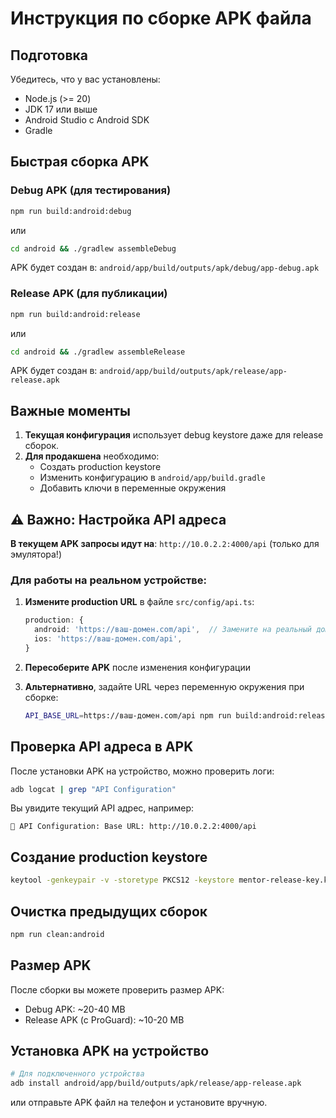 # Инструкция по сборке APK файла

## Подготовка

Убедитесь, что у вас установлены:
- Node.js (>= 20)
- JDK 17 или выше
- Android Studio с Android SDK
- Gradle

## Быстрая сборка APK

### Debug APK (для тестирования)

```bash
npm run build:android:debug
```

или

```bash
cd android && ./gradlew assembleDebug
```

APK будет создан в: `android/app/build/outputs/apk/debug/app-debug.apk`

### Release APK (для публикации)

```bash
npm run build:android:release
```

или

```bash
cd android && ./gradlew assembleRelease
```

APK будет создан в: `android/app/build/outputs/apk/release/app-release.apk`

## Важные моменты

1. **Текущая конфигурация** использует debug keystore даже для release сборок.
2. **Для продакшена** необходимо:
   - Создать production keystore
   - Изменить конфигурацию в `android/app/build.gradle`
   - Добавить ключи в переменные окружения

## ⚠️ Важно: Настройка API адреса

**В текущем APK запросы идут на**: `http://10.0.2.2:4000/api` (только для эмулятора!)

### Для работы на реальном устройстве:

1. **Измените production URL** в файле `src/config/api.ts`:
   ```typescript
   production: {
     android: 'https://ваш-домен.com/api',  // Замените на реальный домен
     ios: 'https://ваш-домен.com/api',
   }
   ```

2. **Пересоберите APK** после изменения конфигурации

3. **Альтернативно**, задайте URL через переменную окружения при сборке:
   ```bash
   API_BASE_URL=https://ваш-домен.com/api npm run build:android:release
   ```

## Проверка API адреса в APK

После установки APK на устройство, можно проверить логи:
```bash
adb logcat | grep "API Configuration"
```

Вы увидите текущий API адрес, например:
```
🔧 API Configuration: Base URL: http://10.0.2.2:4000/api
```

## Создание production keystore

```bash
keytool -genkeypair -v -storetype PKCS12 -keystore mentor-release-key.keystore -alias mentor-key-alias -keyalg RSA -keysize 2048 -validity 10000
```

## Очистка предыдущих сборок

```bash
npm run clean:android
```

## Размер APK

После сборки вы можете проверить размер APK:
- Debug APK: ~20-40 MB
- Release APK (с ProGuard): ~10-20 MB

## Установка APK на устройство

```bash
# Для подключенного устройства
adb install android/app/build/outputs/apk/release/app-release.apk
```

или отправьте APK файл на телефон и установите вручную.
